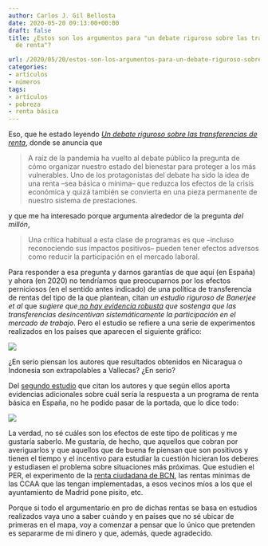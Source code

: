 ```yaml
---
author: Carlos J. Gil Bellosta
date: 2020-05-20 09:13:00+00:00
draft: false
title: ¿Estos son los argumentos para "un debate riguroso sobre las transferencias
  de renta"?

url: /2020/05/20/estos-son-los-argumentos-para-un-debate-riguroso-sobre-las-transferencias-de-renta/
categories:
- artículos
- números
tags:
- artículos
- pobreza
- renta básica
---
```


Eso, que he estado leyendo _[Un debate riguroso sobre las transferencias de renta](https://nadaesgratis.es/admin/un-debate-riguroso-sobre-las-transferencias-de-renta)_, donde se anuncia que

>A raíz de la pandemia ha vuelto al debate público la pregunta de cómo organizar nuestro estado del bienestar para proteger a los más vulnerables. Uno de los protagonistas del debate ha sido la idea de una renta –sea básica o mínima– que reduzca los efectos de la crisis económica y quizá también se convierta en una pieza permanente de nuestro sistema de prestaciones.

y que me ha interesado porque argumenta alrededor de la pregunta _del millón_,

>Una crítica habitual a esta clase de programas es que –incluso reconociendo sus impactos positivos– pueden tener efectos adversos como reducir la participación en el mercado laboral.

Para responder a esa pregunta y darnos garantías de que aquí (en España) y ahora (en 2020) no tendríamos que preocuparnos por los efectos perniciosos (en el sentido antes indicado) de una política de transferencia de rentas del tipo de la que plantean, citan _un estudio riguroso de Banerjee et al_ que _sugiere que[ no hay evidencia robusta](https://economics.mit.edu/files/12488) que sostenga que las transferencias desincentivan sistemáticamente la participación en el mercado de trabajo_. Pero el estudio se refiere a una serie de experimentos realizados en los países que aparecen el siguiente gráfico:

![](/wp-uploads/2020/05/estudio_transferencia_renta.png)

¿En serio piensan los autores que resultados obtenidos en Nicaragua o Indonesia son extrapolables a Vallecas? ¿En serio?

Del [segundo estudio](https://www.odi.org/sites/odi.org.uk/files/resource-documents/11316.pdf) que citan los autores y que según ellos aporta evidencias adicionales sobre cuál sería la respuesta a un programa de renta básica en España, no he podido pasar de la portada, que lo dice todo:

![](/wp-uploads/2020/05/estudio_transferencia_renta_02.jpg)

La verdad, no sé cuáles son los efectos de este tipo de políticas y me gustaría saberlo. Me gustaría, de hecho, que aquellos que cobran por averiguarlos y que aquellos que de buena fe piensan que son positivos y tienen el tiempo y el incentivo para estudiar la cuestión hicieran los deberes y estudiasen el problema sobre situaciones más próximas. Que estudien el PER, el experimento de la [renta ciudadana de BCN](https://elpais.com/economia/2019/02/09/actualidad/1549735355_258096.html), las rentas mínimas de las CCAA que las tengan implementadas, a esos vecinos míos a los que el ayuntamiento de Madrid pone pisito, etc.

Porque si todo el argumentario en pro de dichas rentas se basa en estudios realizados vaya uno a saber cuándo y en países que no sé ubicar de primeras en el mapa, voy a comenzar a pensar que lo único que pretenden es separarme de mi dinero y que, además, quede agradecido.